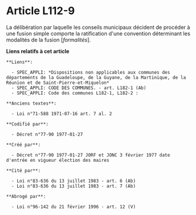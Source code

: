 # Article L112-9

La délibération par laquelle les conseils municipaux décident de procéder à une fusion simple comporte la ratification d'une
convention déterminant les modalités de la fusion [*formalités*].

**Liens relatifs à cet article**

	**Liens**:

	  - SPEC_APPLI: *Dispositions non applicables aux communes des départements de la Guadeloupe, de la Guyane, de la Martinique, de la Réunion et de Saint-Pierre-et-Miquelon*
	  - SPEC_APPLI: CODE DES COMMUNES. - art. L182-1 (Ab)
	  - SPEC_APPLI: Code des communes L182-1, L182-2 :

	**Anciens textes**:

	  - Loi n°71-588 1971-07-16 art. 7 al. 2

	**Codifié par**:

	  - Décret n°77-90 1977-01-27

	**Créé par**:

	  - Décret n°77-90 1977-01-27 JORF et JONC 3 février 1977 date d'entrée en vigueur élection des maires

	**Cité par**:

	  - Loi n°83-636 du 13 juillet 1983 - art. 6 (Ab)
	  - Loi n°83-636 du 13 juillet 1983 - art. 7 (Ab)

	**Abrogé par**:

	  - Loi n°96-142 du 21 février 1996 - art. 12 (V)
